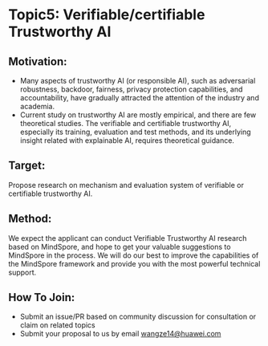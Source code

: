 # Topic5:  Verifiable/certifiable Trustworthy AI 

## Motivation:
* Many aspects of trustworthy AI (or responsible AI), such as adversarial robustness, backdoor, fairness, privacy protection capabilities, and accountability, have gradually attracted the attention of the industry and academia.
* Current study on trustworthy AI are mostly empirical, and there are few theoretical studies. The verifiable and certifiable trustworthy AI, especially its training, evaluation and test methods, and its underlying insight related with explainable AI, requires theoretical guidance.

## Target:
​Propose research on mechanism and evaluation system of verifiable or certifiable trustworthy AI.

## Method:
​We expect the applicant can conduct Verifiable Trustworthy AI research based on MindSpore, and hope to get your valuable suggestions to MindSpore in the process. We will do our best to improve the capabilities of the MindSpore framework and  provide you with the most powerful technical support.

## How To Join:
* Submit an issue/PR based on community discussion for consultation or claim on related topics
* Submit your proposal to us by email wangze14@huawei.com
